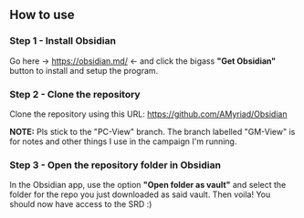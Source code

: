 ## How to use
### Step 1 - Install Obsidian
Go here -> https://obsidian.md/ <- and click the bigass **"Get Obsidian"** button to install and setup the program.

### Step 2 - Clone the repository
Clone the repository using this URL: https://github.com/AMyriad/Obsidian

**NOTE:** Pls stick to the "PC-View" branch. The branch labelled "GM-View" is for notes and other things I use in the campaign I'm running.

### Step 3 - Open the repository folder in Obsidian
In the Obsidian app, use the option **"Open folder as vault"** and select the folder for the repo you just downloaded as said vault. Then voila! You should now have access to the SRD :)
